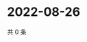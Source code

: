 # 2022-08-26

共 0 条

<!-- BEGIN WEIBO -->
<!-- 最后更新时间 Fri Aug 26 2022 04:17:57 GMT+0800 (China Standard Time) -->

<!-- END WEIBO -->
